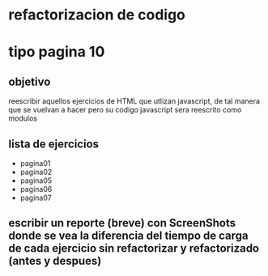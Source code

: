 # refactorizacion de codigo
# tipo pagina 10 

## objetivo 

reescribir aquellos ejercicios de HTML que utlizan javascript, de tal manera que se vuelvan a hacer pero su codigo javascript sera reescrito como modulos 

## lista de ejercicios 

- pagina01
- pagina02
- pagina05
- pagina06
- pagina07

## escribir un reporte (breve) con ScreenShots donde se vea la diferencia del tiempo de carga de cada ejercicio sin refactorizar y refactorizado (antes y despues)
